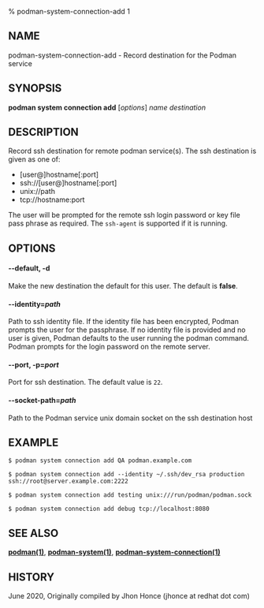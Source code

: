 % podman-system-connection-add 1

## NAME

podman\-system\-connection\-add - Record destination for the Podman service

## SYNOPSIS

**podman system connection add** [*options*] _name_ _destination_

## DESCRIPTION

Record ssh destination for remote podman service(s). The ssh destination is given as one of:

- [user@]hostname[:port]
- ssh://[user@]hostname[:port]
- unix://path
- tcp://hostname:port

The user will be prompted for the remote ssh login password or key file pass phrase as required. The `ssh-agent` is supported if it is running.

## OPTIONS

#### **--default**, **-d**

Make the new destination the default for this user. The default is **false**.

#### **--identity**=_path_

Path to ssh identity file. If the identity file has been encrypted, Podman prompts the user for the passphrase.
If no identity file is provided and no user is given, Podman defaults to the user running the podman command.
Podman prompts for the login password on the remote server.

#### **--port**, **-p**=_port_

Port for ssh destination. The default value is `22`.

#### **--socket-path**=_path_

Path to the Podman service unix domain socket on the ssh destination host

## EXAMPLE

```
$ podman system connection add QA podman.example.com

$ podman system connection add --identity ~/.ssh/dev_rsa production ssh://root@server.example.com:2222

$ podman system connection add testing unix:///run/podman/podman.sock

$ podman system connection add debug tcp://localhost:8080
```

## SEE ALSO

**[podman(1)](podman.md)**, **[podman-system(1)](commands/podman-system/podman-system.md)**, **[podman-system-connection(1)](commands/podman-system-connection/podman-system-connection.md)**

## HISTORY

June 2020, Originally compiled by Jhon Honce (jhonce at redhat dot com)
